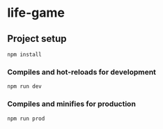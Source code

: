 # life-game

## Project setup
```
npm install
```

### Compiles and hot-reloads for development
```
npm run dev
```

### Compiles and minifies for production
```
npm run prod
```
